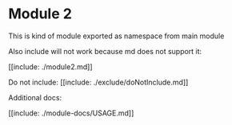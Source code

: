 # Module 2

This is kind of module exported as namespace from main module

Also include will not work because md does not support it:

[[include: ./module2.md]]

Do not include:
[[include: ./exclude/doNotInclude.md]]

Additional docs:

[[include: ./module-docs/USAGE.md]]
